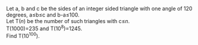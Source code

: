 <p>
Let a, b and c be the sides of an integer sided triangle with one angle of 120 degrees, a≤b≤c and b-a≤100.<br />
Let T(<var>n</var>) be the number of such triangles with c≤<var>n</var>.<br />
T(1000)=235 and T(10<sup>8</sup>)=1245.<br />
Find T(10<sup>100</sup>).
</p>
